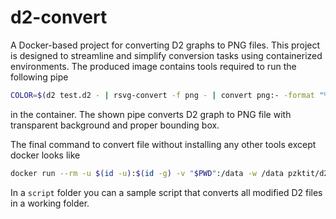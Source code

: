 # d2-convert

A Docker-based project for converting D2 graphs to PNG files. This project is designed to streamline and simplify conversion tasks using containerized environments.
The produced image contains tools required to run the following pipe

```bash
COLOR=$(d2 test.d2 - | rsvg-convert -f png - | convert png:- -format "%[pixel:p{1,1}]" info:-) && d2 test.d2 - | rsvg-convert -f png - | convert png:- -transparent "$COLOR" -trim +repage test.png
```

in the container. The shown pipe converts D2 graph to PNG file with transparent background and proper bounding box.

The final command to convert file without installing any other tools except docker looks like

```bash
docker run --rm -u $(id -u):$(id -g) -v "$PWD":/data -w /data pzktit/d2-convert bash -c 'COLOR=$(d2 test.d2 - | rsvg-convert -f png - | convert png:- -format "%[pixel:p{1,1}]" info:-) && d2 test.d2 - | rsvg-convert -f png - | convert png:- -transparent "$COLOR" -trim +repage test.png'
```

In a `script` folder you can a sample script that converts all modified D2 files in a working folder.
